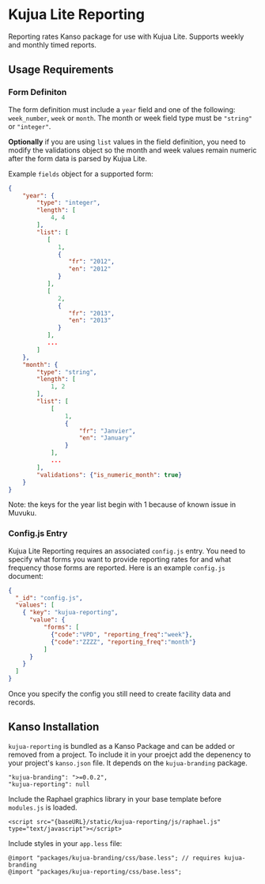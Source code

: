 # Kujua Lite Reporting

Reporting rates Kanso package for use with Kujua Lite. Supports weekly and monthly
timed reports.

## Usage Requirements

### Form Definiton

The form definition must include a `year` field and one of the following:
`week_number`, `week` or `month`.  The month or week field type must be
`"string"` or `"integer"`.

**Optionally** if you are using `list` values in the field definition, you need to
modify the validations object so the month and week values remain numeric after
the form data is parsed by Kujua Lite.

Example `fields` object for a supported form:

```json
{
    "year": {
        "type": "integer",
        "length": [
            4, 4
        ],
        "list": [
           [
              1,
              {
                 "fr": "2012",
                 "en": "2012"
              }
           ],
           [
              2,
              {
                 "fr": "2013",
                 "en": "2013"
              }
           ],
           ...
        ]
    },
    "month": {
        "type": "string",
        "length": [
            1, 2
        ],
        "list": [
            [
                1,
                {
                    "fr": "Janvier",
                    "en": "January"
                }
            ],
            ...
        ],
        "validations": {"is_numeric_month": true}
    }
}
```

Note: the keys for the year list begin with 1 because of known issue in Muvuku.

### Config.js Entry

Kujua Lite Reporting requires an associated `config.js` entry.  You need to specify
what forms you want to provide reporting rates for and what frequency those
forms are reported.  Here is an example `config.js` document:

```json
{
  "_id": "config.js",
  "values": [
    { "key": "kujua-reporting",
      "value": {
          "forms": [
            {"code":"VPD", "reporting_freq":"week"},
            {"code":"ZZZZ", "reporting_freq":"month"}
          ]
      }
    }
  ]
}
```

Once you specify the config you still need to create facility data and records.

## Kanso Installation

`kujua-reporting` is bundled as a Kanso Package and can be added or removed
from a project.  To include it in your proejct add the depenency to your
project's `kanso.json` file. It depends on the `kujua-branding` package.

```
"kujua-branding": ">=0.0.2",
"kujua-reporting": null
```

Include the Raphael graphics library in your base template before `modules.js` is loaded.

```
<script src="{baseURL}/static/kujua-reporting/js/raphael.js" type="text/javascript"></script>
```

Include styles in your `app.less` file:

```
@import "packages/kujua-branding/css/base.less"; // requires kujua-branding
@import "packages/kujua-reporting/css/base.less";
```

